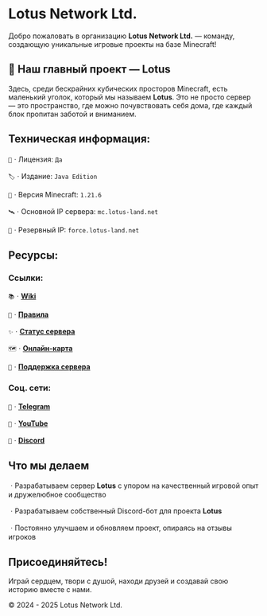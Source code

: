 # Lotus Network Ltd.

Добро пожаловать в организацию **Lotus Network Ltd.** — команду, создающую уникальные игровые проекты на базе Minecraft!

## 🪷 Наш главный проект — **Lotus**

Здесь, среди бескрайних кубических просторов Minecraft, есть маленький уголок, который мы называем **Lotus**.
Это не просто сервер — это пространство, где можно почувствовать себя дома, где каждый блок пропитан заботой и вниманием.

## Техническая информация:

`🔑`ㆍЛицензия: `Да`

`🏷️`ㆍИздание: `Java Edition`

`🔖`ㆍВерсия Minecraft: `1.21.6`

`🛰️`ㆍОсновной IP сервера: `mc.lotus-land.net`

`📡`ㆍРезервный IP: `force.lotus-land.net`

## Ресурсы:

### Ссылки:

`📚`ㆍ[**Wiki**](https://wiki.lotus-land.net)

`📜`ㆍ[**Правила**](https://discord.com/channels/1377345046634037380/1377750125878710282)

`✨`ㆍ[**Статус сервера**](https://s.mcstatus.io/3f85f5c8525c38e8024c2c83)

`🗺`ㆍ[**Онлайн-карта**](https://map.lotus-land.net)

`🤝`ㆍ[**Поддержка сервера**](https://shop.lotus-land.net)

### Соц. сети:

`📱`ㆍ[**Telegram**](https://t.me/LotusMC)

`🎥`ㆍ[**YouTube**](https://www.youtube.com/@LotusNetwork-y9h)

`💬`ㆍ[**Discord**](https://discord.gg/wFUzrZgAeu)
ㅤ
## Что мы делаем

ㆍРазрабатываем сервер **Lotus** с упором на качественный игровой опыт и дружелюбное сообщество

ㆍРазрабатываем собственный Discord-бот для проекта **Lotus**

ㆍПостоянно улучшаем и обновляем проект, опираясь на отзывы игроков

## Присоединяйтесь!

Играй сердцем, твори с душой, находи друзей и создавай свою историю вместе с нами.

© 2024 - 2025 Lotus Network Ltd.
